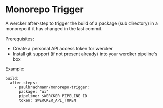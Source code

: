 # Monorepo Trigger

A wercker after-step to trigger the build of a package (sub directory) in a monorepo if it has changed in the last commit.

Prerequisites:

- Create a personal API access token for wercker
- Install git support (if not present already) into your wercker pipeline's box

Example:

    build:
      after-steps:
        - paulbrachmann/monorepo-trigger:
          package: "ui"
          pipeline: $WERCKER_PIPELINE_ID
          token: $WERCKER_API_TOKEN
